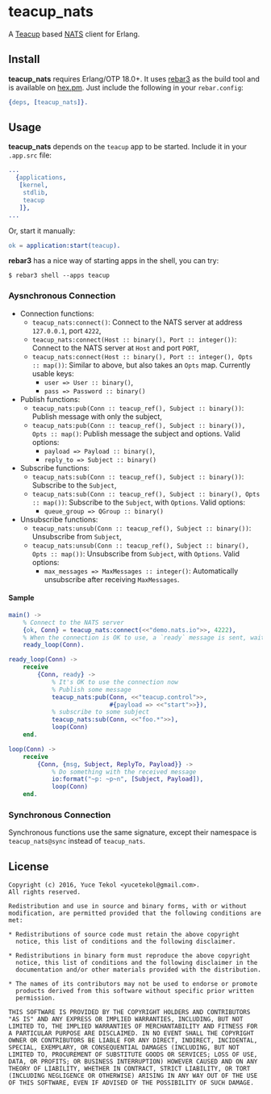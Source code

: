 # teacup_nats

A [Teacup](https://github.com/yuce/teacup.git) based [NATS](http://nats.io/) client for Erlang.

## Install

**teacup_nats** requires Erlang/OTP 18.0+. It uses [rebar3](http://www.rebar3.org/)
as the build tool and is available on [hex.pm](https://hex.pm/). Just include the following
in your `rebar.config`:

```erlang
{deps, [teacup_nats]}.
```

## Usage

**teacup_nats** depends on the `teacup` app to be started. Include it in your `.app.src` file:

```erlang
...
  {applications,
   [kernel,
    stdlib,
    teacup
   ]},
...
```

Or, start it manually:

```erlang
ok = application:start(teacup).
```

**rebar3** has a nice way of starting apps in the shell, you can try:

```
$ rebar3 shell --apps teacup
```

### Aysnchronous Connection

* Connection functions:
    * `teacup_nats:connect()`: Connect to the NATS server at address `127.0.0.1`, port `4222`,
    * `teacup_nats:connect(Host :: binary(), Port :: integer())`: Connect to the NATS server
    at `Host` and port `PORT`,
    * `teacup_nats:connect(Host :: binary(), Port :: integer(), Opts :: map())`: Similar to
    above, but also takes an `Opts` map. Currently usable keys:
        * `user => User :: binary()`,
        * `pass => Password :: binary()`
* Publish functions:
    * `teacup_nats:pub(Conn :: teacup_ref(), Subject :: binary())`: Publish message with only
    the subject,
    * `teacup_nats:pub(Conn :: teacup_ref(), Subject :: binary()), Opts :: map()`: Publish message
    the subject and options. Valid options:
        * `payload => Payload :: binary()`,
        * `reply_to => Subject :: binary()`
* Subscribe functions:
    * `teacup_nats:sub(Conn :: teacup_ref(), Subject :: binary())`: Subscribe to the `Subject`,
    * `teacup_nats:sub(Conn :: teacup_ref(), Subject :: binary(), Opts :: map())`: Subscribe to the `Subject`, with
    `Options`. Valid options:
        * `queue_group => QGroup :: binary()`
* Unsubscribe functions:
    * `teacup_nats:unsub(Conn :: teacup_ref(), Subject :: binary())`: Unsubscribe from `Subject`,
    * `teacup_nats:unsub(Conn :: teacup_ref(), Subject :: binary(), Opts :: map())`: Unsubscribe from `Subject`, with
    `Options`. Valid options:
        * `max_messages => MaxMessages :: integer()`: Automatically unsubscribe after receiving `MaxMessages`.


#### Sample

```erlang
main() ->
    % Connect to the NATS server
    {ok, Conn} = teacup_nats:connect(<<"demo.nats.io">>, 4222),
    % When the connection is OK to use, a `ready` message is sent, wait for it
    ready_loop(Conn).

ready_loop(Conn) ->
    receive
        {Conn, ready} ->
            % It's OK to use the connection now
            % Publish some message
            teacup_nats:pub(Conn, <<"teacup.control">>,
                            #{payload => <<"start">>}),
            % subscribe to some subject
            teacup_nats:sub(Conn, <<"foo.*">>),
            loop(Conn)
    end.

loop(Conn) ->
    receive
        {Conn, {msg, Subject, ReplyTo, Payload}} ->
            % Do something with the received message
            io:format("~p: ~p~n", [Subject, Payload]),
            loop(Conn)
    end.
```


### Synchronous Connection

Synchronous functions use the same signature, except their namespace is `teacup_nats@sync` instead of `teacup_nats`.

## License

```
Copyright (c) 2016, Yuce Tekol <yucetekol@gmail.com>.
All rights reserved.

Redistribution and use in source and binary forms, with or without
modification, are permitted provided that the following conditions are
met:

* Redistributions of source code must retain the above copyright
  notice, this list of conditions and the following disclaimer.

* Redistributions in binary form must reproduce the above copyright
  notice, this list of conditions and the following disclaimer in the
  documentation and/or other materials provided with the distribution.

* The names of its contributors may not be used to endorse or promote
  products derived from this software without specific prior written
  permission.

THIS SOFTWARE IS PROVIDED BY THE COPYRIGHT HOLDERS AND CONTRIBUTORS
"AS IS" AND ANY EXPRESS OR IMPLIED WARRANTIES, INCLUDING, BUT NOT
LIMITED TO, THE IMPLIED WARRANTIES OF MERCHANTABILITY AND FITNESS FOR
A PARTICULAR PURPOSE ARE DISCLAIMED. IN NO EVENT SHALL THE COPYRIGHT
OWNER OR CONTRIBUTORS BE LIABLE FOR ANY DIRECT, INDIRECT, INCIDENTAL,
SPECIAL, EXEMPLARY, OR CONSEQUENTIAL DAMAGES (INCLUDING, BUT NOT
LIMITED TO, PROCUREMENT OF SUBSTITUTE GOODS OR SERVICES; LOSS OF USE,
DATA, OR PROFITS; OR BUSINESS INTERRUPTION) HOWEVER CAUSED AND ON ANY
THEORY OF LIABILITY, WHETHER IN CONTRACT, STRICT LIABILITY, OR TORT
(INCLUDING NEGLIGENCE OR OTHERWISE) ARISING IN ANY WAY OUT OF THE USE
OF THIS SOFTWARE, EVEN IF ADVISED OF THE POSSIBILITY OF SUCH DAMAGE.
```